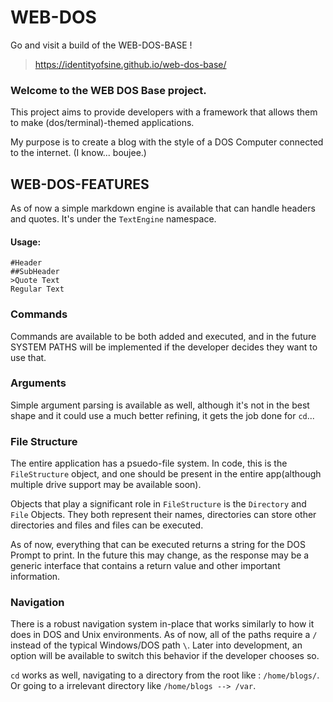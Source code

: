 # WEB-DOS

Go and visit a build of the WEB-DOS-BASE ! 
>https://identityofsine.github.io/web-dos-base/

### Welcome to the WEB DOS Base project.

This project aims to provide developers with a framework that allows them to make (dos/terminal)-themed applications.

My purpose is to create a blog with the style of a DOS Computer connected to the internet. (I know... boujee.)

## WEB-DOS-FEATURES

As of now a simple markdown engine is available that can handle headers and quotes. It's under the `TextEngine` namespace. 

#### Usage:
```dd
#Header
##SubHeader
>Quote Text
Regular Text
```


### Commands
Commands are available to be both added and executed, and in the future SYSTEM PATHS will be implemented if the developer decides they want to use that. 

### Arguments

Simple argument parsing is available as well, although it's not in the best shape and it could use a much better refining, it gets the job done for `cd`...

### File Structure
The entire application has a psuedo-file system. In code, this is the `FileStructure` object, and one should be present in the entire app(although multiple drive support may be available soon).

Objects that play a significant role in `FileStructure` is the `Directory` and `File` Objects. They both  represent their names, directories can store other directories and files and files can be executed. 

As of now, everything that can be executed returns a string for the DOS Prompt to print. In the future this may change, as the response may be a generic interface that contains a return value and other important information.


### Navigation
There is a robust navigation system in-place that works similarly to how it does in DOS and Unix environments. As of now, all of the paths require a `/` instead of the typical Windows/DOS path `\`. Later into development, an option will be available to switch this behavior if the developer chooses so.

`cd` works as well, navigating to a directory from the root like : `/home/blogs/`. Or going to a irrelevant directory like `/home/blogs --> /var`.